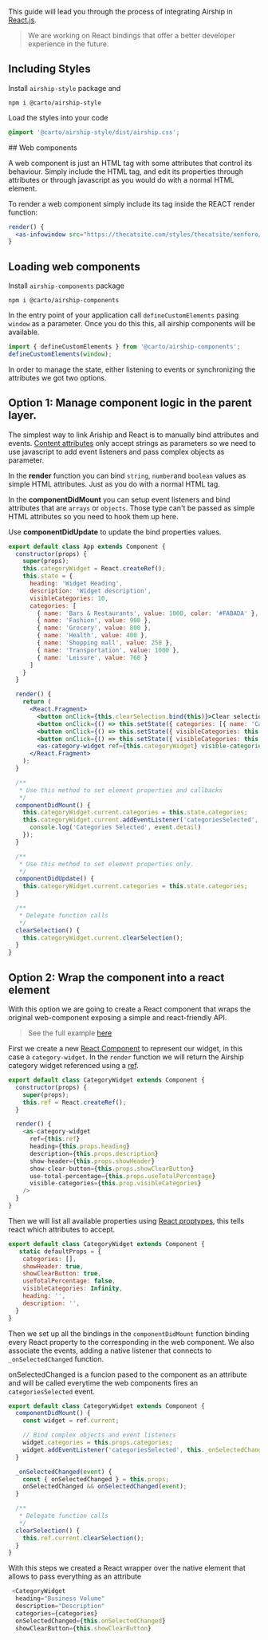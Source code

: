 This guide will lead you through the process of integrating Airship in [React.js](https://reactjs.org/).

>  We are working on React bindings that offer a better developer experience in the future.

## Including Styles

Install `airship-style` package and 

 ```
npm i @carto/airship-style
```

Load the styles into your code

```css
@import '@carto/airship-style/dist/airship.css';
```

## Web components

A web component is just an HTML tag with some attributes that control its behaviour. Simply include the HTML tag, and edit its properties through attributes or through javascript as you would do with a normal HTML element.

To render a web component simply include its tag inside the REACT render function:


```jsx
render() {
  <as-infowindow src="https://thecatsite.com/styles/thecatsite/xenforo/sources/notice3.png"></as-infowindow>
}
```


## Loading web components

Install `airship-components` package 

```
npm i @carto/airship-components
```

In the entry point of your application call `defineCustomElements` pasing `window` as a parameter. Once you do this this, all airship components
will be available.

```js
import { defineCustomElements } from '@carto/airship-components';
defineCustomElements(window);
```

In order to manage the state, either listening to events or synchronizing the attributes we got two options.

## Option 1: Manage component logic in the parent layer.

The simplest way to link Ariship and React is to manually bind attributes and events. [Content attributes](https://developer.mozilla.org/en-US/docs/Web/HTML/Attributes#Content_versus_IDL_attributes) only accept strings as parameters so we need to
use javascript to add event listeners and pass complex objects as parameter.


In the **render** function you can bind `string`, `number`and `boolean` values as simple HTML attributes. Just as you do with a normal HTML tag.

In the **componentDidMount** you can setup event listeners and bind attributes that are `arrays` or `objects`. Those type can't be passed as simple HTML attributes so you need to hook them up here.

Use **componentDidUpdate** to update the bind properties values.

```jsx
export default class App extends Component {
  constructor(props) {
    super(props);
    this.categoryWidget = React.createRef();
    this.state = {
      heading: 'Widget Heading',
      description: 'Widget description',
      visibleCategories: 10,
      categories: [
        { name: 'Bars & Restaurants', value: 1000, color: '#FABADA' },
        { name: 'Fashion', value: 900 },
        { name: 'Grocery', value: 800 },
        { name: 'Health', value: 400 },
        { name: 'Shopping mall', value: 250 },
        { name: 'Transportation', value: 1000 },
        { name: 'Leisure', value: 760 }
      ]
    }
  }

  render() {
    return (
      <React.Fragment>
        <button onClick={this.clearSelection.bind(this)}>Clear selection</button>
        <button onClick={() => this.setState({ categories: [{ name: 'Cat 0', value: 100 }, { name: 'Cat 1', value: 90 }] })}>More Categories</button>
        <button onClick={() => this.setState({ visibleCategories: this.state.visibleCategories + 1 })}>More Categories</button>
        <button onClick={() => this.setState({ visibleCategories: this.state.visibleCategories - 1 })}>Less Categories</button>
        <as-category-widget ref={this.categoryWidget} visible-categories={this.state.visibleCategories} heading={this.state.heading} description={this.state.description} />
      </React.Fragment>
    );
  }

  /**
   * Use this method to set element properties and callbacks
   */
  componentDidMount() {
    this.categoryWidget.current.categories = this.state.categories;
    this.categoryWidget.current.addEventListener('categoriesSelected', event => {
      console.log('Categories Selected', event.detail)
    });
  }

  /**
   * Use this method to set element properties only.
   */
  componentDidUpdate() {
    this.categoryWidget.current.categories = this.state.categories;
  }

  /**
   * Delegate function calls
   */
  clearSelection() {
    this.categoryWidget.current.clearSelection();
  }
}
```


## Option 2: Wrap the component into a react element

With this option we are going to create a React component that wraps the original web-component exposing a simple and react-friendly API.


> See the full example [here](https://github.com/CartoDB/airship-demos/tree/master/react/widget)


First we create a new [React Component]() to represent our widget, in this case a `category-widget`. In the `render` function we will return
the Airship category widget referenced using a [ref](https://reactjs.org/docs/refs-and-the-dom.html).


```js
export default class CategoryWidget extends Component {
  constructor(props) {
    super(props);
    this.ref = React.createRef();
  }

  render() {
    <as-category-widget 
      ref={this.ref}
      heading={this.props.heading}
      description={this.props.description}
      show-header={this.props.showHeader}
      show-clear-button={this.props.showClearButton}
      use-total-percentage={this.props.useTotalPercentage}
      visible-categories={this.prop.visibleCategories}
    />
  }
}
```

Then we will list all available properties using [React proptypes](https://reactjs.org/docs/typechecking-with-proptypes.html), this tells react
which attributes to accept.

```js
export default class CategoryWidget extends Component {
   static defaultProps = {
    categories: [],
    showHeader: true,
    showClearButton: true,
    useTotalPercentage: false,
    visibleCategories: Infinity,
    heading: '',
    description: '',
  }
}
```

Then we set up all the bindings in the `componentDidMount` function binding every React property to the corresponding in the web component. We also associate the events, adding a native listener that connects to `_onSelectedChanged` function.

onSelectedChanged is a funcion pased to the component as an attribute and will be called everytime the web components fires an `categoriesSelected` event.

```js
export default class CategoryWidget extends Component {
  componentDidMount() {
    const widget = ref.current;

    // Bind complex objects and event listeners
    widget.categories = this.props.categories;
    widget.addEventListener('categoriesSelected', this._onSelectedChanged.bind(this));
  }

  _onSelectedChanged(event) {
    const { onSelectedChanged } = this.props;
    onSelectedChanged && onSelectedChanged(event);
  }

  /**
   * Delegate function calls
   */
  clearSelection() {
    this.ref.current.clearSelection();
  }
}
```

With this steps we created a React wrapper over the native element that allows to pass everything as an attribute

```js
 <CategoryWidget
  heading="Business Volume"
  description="Description"
  categories={categories}
  onSelectedChanged={this.onSelectedChanged}
  showClearButton={this.showClearButton}
```
